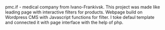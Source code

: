 pmc.if - medical company from Ivano-Frankivsk. This project was made like leading page with interactive filters for products. 
Webpage build on Wordpress CMS with Javascript functions for filter. I toke defaul template and connected it with page interface 
with the help of php.        
